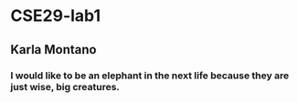 # CSE29-lab1

## Karla Montano 
### I would like to be an elephant in the next life because they are just wise, big creatures.
